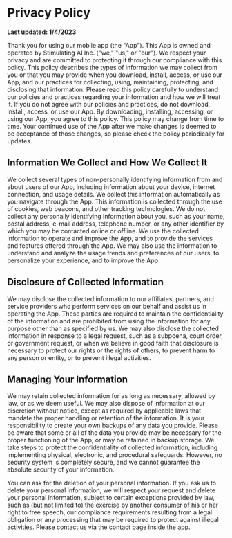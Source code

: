 # Privacy Policy

**Last updated: 1/4/2023**

Thank you for using our mobile app (the "App"). This App is owned and operated by Stimulating AI Inc. ("we," "us," or "our"). We respect your privacy and are committed to protecting it through our compliance with this policy. This policy describes the types of information we may collect from you or that you may provide when you download, install, access, or use our App, and our practices for collecting, using, maintaining, protecting, and disclosing that information. Please read this policy carefully to understand our policies and practices regarding your information and how we will treat it. If you do not agree with our policies and practices, do not download, install, access, or use our App. By downloading, installing, accessing, or using our App, you agree to this policy. This policy may change from time to time. Your continued use of the App after we make changes is deemed to be acceptance of those changes, so please check the policy periodically for updates.

## Information We Collect and How We Collect It

We collect several types of non-personally identifying information from and about users of our App, including information about your device, internet connection, and usage details. We collect this information automatically as you navigate through the App. This information is collected through the use of cookies, web beacons, and other tracking technologies. We do not collect any personally identifying information about you, such as your name, postal address, e-mail address, telephone number, or any other identifier by which you may be contacted online or offline. We use the collected information to operate and improve the App, and to provide the services and features offered through the App. We may also use the information to understand and analyze the usage trends and preferences of our users, to personalize your experience, and to improve the App.

## Disclosure of Collected Information

We may disclose the collected information to our affiliates, partners, and service providers who perform services on our behalf and assist us in operating the App. These parties are required to maintain the confidentiality of the information and are prohibited from using the information for any purpose other than as specified by us. We may also disclose the collected information in response to a legal request, such as a subpoena, court order, or government request, or when we believe in good faith that disclosure is necessary to protect our rights or the rights of others, to prevent harm to any person or entity, or to prevent illegal activities.

## Managing Your Information

We may retain collected information for as long as necessary, allowed by law, or as we deem useful. We may also dispose of information at our discretion without notice, except as required by applicable laws that mandate the proper handling or retention of the information. It is your responsibility to create your own backups of any data you provide. Please be aware that some or all of the data you provide may be necessary for the proper functioning of the App, or may be retained in backup storage. We take steps to protect the confidentiality of collected information, including implementing physical, electronic, and procedural safeguards. However, no security system is completely secure, and we cannot guarantee the absolute security of your information.

You can ask for the deletion of your personal information. If you ask us to delete your personal information, we will respect your request and delete your personal information, subject to certain exceptions provided by law, such as (but not limited to) the exercise by another consumer of his or her right to free speech, our compliance requirements resulting from a legal obligation or any processing that may be required to protect against illegal activities. Please contact us via the contact page inside the app.
